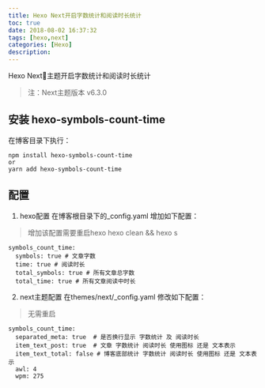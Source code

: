 ```yaml
---
title: Hexo Next开启字数统计和阅读时长统计
toc: true
date: 2018-08-02 16:37:32
tags: [hexo,next]
categories: [Hexo]
description:
---
```

Hexo Next主题开启字数统计和阅读时长统计
<!-- more -->
>注：Next主题版本 v6.3.0
## 安装 hexo-symbols-count-time
在博客目录下执行：
```
npm install hexo-symbols-count-time
or
yarn add hexo-symbols-count-time
```
## 配置
1. hexo配置
在博客根目录下的_config.yaml
增加如下配置：
>增加该配置需要重启hexo
>hexo clean && hexo s
```shell
symbols_count_time:
  symbols: true # 文章字数
  time: true # 阅读时长
  total_symbols: true # 所有文章总字数
  total_time: true # 所有文章阅读中时长
```
2. next主题配置
在themes/next/_config.yaml
修改如下配置：
>无需重启
```shell
symbols_count_time:
  separated_meta: true  # 是否换行显示 字数统计 及 阅读时长
  item_text_post: true  # 文章 字数统计 阅读时长 使用图标 还是 文本表示
  item_text_total: false # 博客底部统计 字数统计 阅读时长 使用图标 还是 文本表示
  awl: 4
  wpm: 275
```

